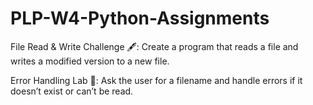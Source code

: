 # PLP-W4-Python-Assignments



File Read & Write Challenge 🖋️: Create a program that reads a file and writes a modified version to a new file.


Error Handling Lab 🧪: Ask the user for a filename and handle errors if it doesn’t exist or can’t be read.
